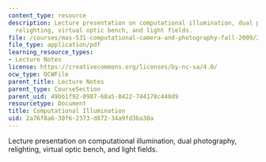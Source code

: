 ```yaml
---
content_type: resource
description: Lecture presentation on computational illumination, dual photography,
  relighting, virtual optic bench, and light fields.
file: /courses/mas-531-computational-camera-and-photography-fall-2009/2a76f8a630f62373d87234a9fd3ba38a_MITMAS_531F09_lec04.pdf
file_type: application/pdf
learning_resource_types:
- Lecture Notes
license: https://creativecommons.org/licenses/by-nc-sa/4.0/
ocw_type: OCWFile
parent_title: Lecture Notes
parent_type: CourseSection
parent_uid: 49bb1f92-0987-68a5-8422-744178c448d9
resourcetype: Document
title: Computational Illumination
uid: 2a76f8a6-30f6-2373-d872-34a9fd3ba38a
---
```

Lecture presentation on computational illumination, dual photography, relighting, virtual optic bench, and light fields.